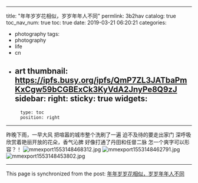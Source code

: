 
---
title: "年年岁岁花相似，岁岁年年人不同"
permlink: 3b2hav
catalog: true
toc_nav_num: true
toc: true
date: 2019-03-21 06:20:21
categories:
- photography
tags:
- photography
- life
- cn
- art
thumbnail: https://ipfs.busy.org/ipfs/QmP7ZL3JATbaPmKxCgw59bCGBExCk3KyVdA2JnyPe8Q9zJ
sidebar:
    right:
        sticky: true
widgets:
    -
        type: toc
        position: right
---


昨晚下雨，一早大风
把喧嚣的城市整个洗刷了一遍
迫不及待的要走出家门
深呼吸
欣赏着艳丽开放的花朵，香气沁脾
好像打通了丹田和任督二脉
怎一个爽字可以形容？！
![mmexport1553148468312.jpg](https://ipfs.busy.org/ipfs/QmP7ZL3JATbaPmKxCgw59bCGBExCk3KyVdA2JnyPe8Q9zJ)
![mmexport1553148462791.jpg](https://ipfs.busy.org/ipfs/QmVzcQbhvMCV5CHmr4rQuAs24Z5zqQxrMvNq9erVd6Gywa)
![mmexport1553148453802.jpg](https://ipfs.busy.org/ipfs/Qme8ovJEHubW35ZVi3XrJ5g8wDuHRpawHaKjYGipLheD7K)


- - -

This page is synchronized from the post: [年年岁岁花相似，岁岁年年人不同](https://steemit.com/@andrewma/3b2hav)
